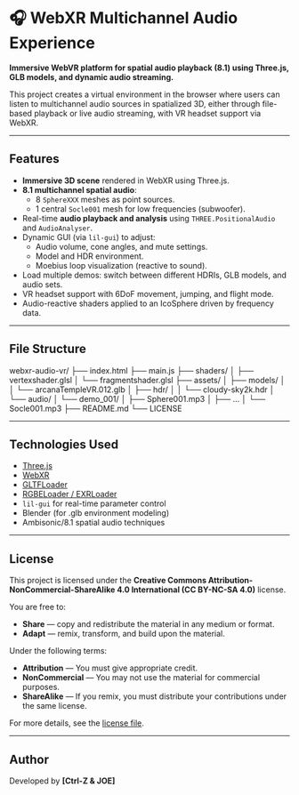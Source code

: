 # 🎧 WebXR Multichannel Audio Experience

**Immersive WebVR platform for spatial audio playback (8.1) using Three.js, GLB models, and dynamic audio streaming.**

This project creates a virtual environment in the browser where users can listen to multichannel audio sources in spatialized 3D, either through file-based playback or live audio streaming, with VR headset support via WebXR.

---

## Features

- **Immersive 3D scene** rendered in WebXR using Three.js.
- **8.1 multichannel spatial audio**:
  - 8 `SphereXXX` meshes as point sources.
  - 1 central `Socle001` mesh for low frequencies (subwoofer).
- Real-time **audio playback and analysis** using `THREE.PositionalAudio` and `AudioAnalyser`.
- Dynamic GUI (via `lil-gui`) to adjust:
  - Audio volume, cone angles, and mute settings.
  - Model and HDR environment.
  - Moebius loop visualization (reactive to sound).
-  Load multiple demos: switch between different HDRIs, GLB models, and audio sets.
- VR headset support with 6DoF movement, jumping, and flight mode.
- Audio-reactive shaders applied to an IcoSphere driven by frequency data.

---

## File Structure

webxr-audio-vr/
├── index.html
├── main.js
├── shaders/
│   ├── vertexshader.glsl
│   └── fragmentshader.glsl
├── assets/
│   ├── models/
│   │   └── arcanaTempleVR.012.glb
│   ├── hdr/
│   │   └── cloudy-sky2k.hdr
│   └── audio/
│       └── demo_001/
│           ├── Sphere001.mp3
│           ├── …
│           └── Socle001.mp3
├── README.md
└── LICENSE

---

##  Technologies Used

- [Three.js](https://threejs.org/)
- [WebXR](https://immersive-web.github.io/webxr/)
- [GLTFLoader](https://threejs.org/docs/#examples/en/loaders/GLTFLoader)
- [RGBELoader / EXRLoader](https://threejs.org/docs/#examples/en/loaders/RGBELoader)
- `lil-gui` for real-time parameter control
- Blender (for .glb environment modeling)
- Ambisonic/8.1 spatial audio techniques

---

## License

This project is licensed under the **Creative Commons Attribution-NonCommercial-ShareAlike 4.0 International (CC BY-NC-SA 4.0)** license.

You are free to:

- **Share** — copy and redistribute the material in any medium or format.
- **Adapt** — remix, transform, and build upon the material.

Under the following terms:

- **Attribution** — You must give appropriate credit.
- **NonCommercial** — You may not use the material for commercial purposes.
- **ShareAlike** — If you remix, you must distribute your contributions under the same license.

For more details, see the [license file](LICENSE).

---

##  Author

Developed by **[Ctrl-Z & JOE]**  


